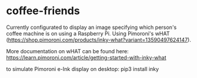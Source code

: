 # coffee-friends

Currently configurated to display an image specifying which person's coffee machine is on using a Raspberry Pi. Using Pimoroni's wHAT (https://shop.pimoroni.com/products/inky-what?variant=13590497624147).

More documentation on wHAT can be found here: https://learn.pimoroni.com/article/getting-started-with-inky-what

to simulate Pimoroni e-Ink display on desktop: pip3 install inky
